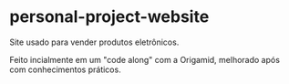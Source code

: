 # personal-project-website
Site usado para vender produtos eletrônicos.

Feito incialmente em um "code along" com a Origamid, melhorado após com conhecimentos práticos.
